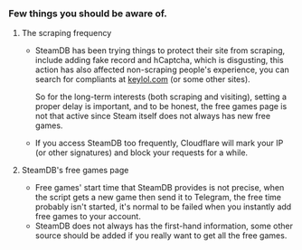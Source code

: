 ### Few things you should be aware of.

1. The scraping frequency

    - SteamDB has been trying things to protect their site from scraping, include adding fake record and hCaptcha, which is disgusting, this action has also affected non-scraping people's experience, you can search for compliants at [keylol.com](https://keylol.com) (or some other sites).

        So for the long-term interests (both scraping and visiting), setting a proper delay is important, and to be honest, the free games page is not that active since Steam itself does not always has new free games.
        
    - If you access SteamDB too frequently, Cloudflare will mark your IP (or other signatures) and block your requests for a while.

2. SteamDB's free games page

    - Free games' start time that SteamDB provides is not precise, when the script gets a new game then send it to Telegram, the free time probably isn't started, it's normal to be failed when you instantly add free games to your account.
    - SteamDB does not always has the first-hand information, some other source should be added if you really want to get all the free games.